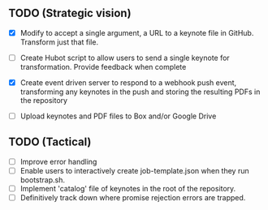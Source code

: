 ## TODO (Strategic vision)
- [x] Modify to accept a single argument, a URL to a keynote file in GitHub.  Transform just that file.
- [ ] Create Hubot script to allow users to send a single keynote for transformation. Provide feedback when complete
- [x] Create event driven server to respond to a webhook push event, transforming any keynotes in the push and storing the resulting PDFs in the repository
- [ ] Upload keynotes and PDF files to Box and/or Google Drive


## TODO (Tactical)

- [ ] Improve error handling
- [ ] Enable users to interactively create job-template.json when they run bootstrap.sh.
- [ ] Implement 'catalog' file of keynotes in the root of the repository.
- [ ] Definitively track down where promise rejection errors are trapped.
